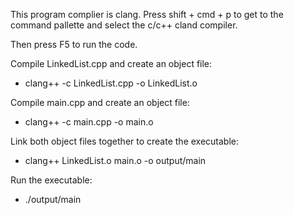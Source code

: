 This program complier is clang. Press shift + cmd + p to get to the command pallette and select the c/c++ cland compiler.

Then press F5 to run the code.





Compile LinkedList.cpp and create an object file:
 - clang++ -c LinkedList.cpp -o LinkedList.o


Compile main.cpp and create an object file:
 - clang++ -c main.cpp -o main.o

Link both object files together to create the executable:
 - clang++ LinkedList.o main.o -o output/main

Run the executable:
 - ./output/main